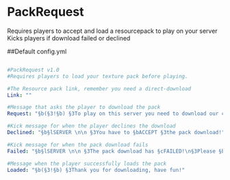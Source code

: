 # PackRequest

Requires players to accept and load a resourcepack to play on your server
Kicks players if download failed or declined



##Default config.yml
```yaml

#PackRequest v1.0
#Requires players to load your texture pack before playing.

#The Resource pack link, remember you need a direct-download
Link: ""

#Message that asks the player to download the pack
Request: "§b(§3!§b) §3To play on this server you need to download our custom resource pack, please §bACCEPT §3the download!"

#Kick message for when the player declines the download
Declined: "§b§lSERVER \n\n §3You have to §bACCEPT §3the pack download!"

#Kick message for when the pack download fails
Failed: "§b§lSERVER \n\n §3The pack download has §cFAILED!\n§3Please §bTRY AGAIN"

#Message when the player successfully loads the pack
Loaded: "§b(§3!§b) §3Thank you for downloading, have fun!"

```
